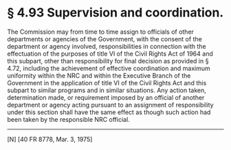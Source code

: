 # § 4.93   Supervision and coordination.

The Commission may from time to time assign to officials of other departments or agencies of the Government, with the consent of the department or agency involved, responsibilities in connection with the effectuation of the purposes of title VI of the Civil Rights Act of 1964 and this subpart, other than responsibility for final decision as provided in § 4.72, including the achievement of effective coordination and maximum uniformity within the NRC and within the Executive Branch of the Government in the application of title VI of the Civil Rights Act and this subpart to similar programs and in similar situations. Any action taken, determination made, or requirement imposed by an official of another department or agency acting pursuant to an assignment of responsibility under this section shall have the same effect as though such action had been taken by the responsible NRC official.



---

[N] [40 FR 8778, Mar. 3, 1975]





